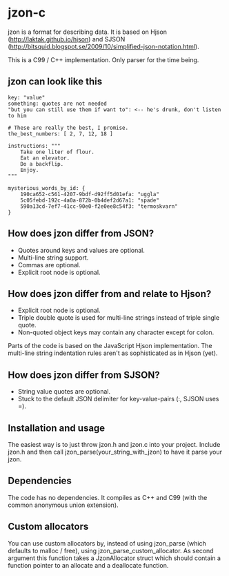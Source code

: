 jzon-c
======

jzon is a format for describing data. It is based on Hjson (http://laktak.github.io/hjson) and SJSON (http://bitsquid.blogspot.se/2009/10/simplified-json-notation.html).

This is a C99 / C++ implementation. Only parser for the time being.

## jzon can look like this

```
key: "value"
something: quotes are not needed
"but you can still use them if want to": <-- he's drunk, don't listen to him

# These are really the best, I promise.
the_best_numbers: [ 2, 7, 12, 18 ]

instructions: """
    Take one liter of flour.
    Eat an elevator.
    Do a backflip.
    Enjoy.
"""

mysterious_words_by_id: {
    190ca652-c561-4207-9bdf-d92ff5d01efa: "uggla"
    5c05febd-192c-4a0a-872b-0b4def2d67a1: "spade"
    590a13cd-7ef7-41cc-90e0-f2e0ee8c54f3: "termoskvarn"
}
```


## How does jzon differ from JSON?

- Quotes around keys and values are optional.
- Multi-line string support.
- Commas are optional.
- Explicit root node is optional.

## How does jzon differ from and relate to Hjson?

- Explicit root node is optional.
- Triple double quote is used for multi-line strings instead of triple single quote.
- Non-quoted object keys may contain any character except for colon.

Parts of the code is based on the JavaScript Hjson implementation. The multi-line string indentation rules aren't as sophisticated as in Hjson (yet).

## How does jzon differ from SJSON?

- String value quotes are optional.
- Stuck to the default JSON delimiter for key-value-pairs (:, SJSON uses =).

## Installation and usage

The easiest way is to just throw jzon.h and jzon.c into your project. Include jzon.h and then call jzon_parse(your_string_with_jzon) to have it parse your jzon.

## Dependencies

The code has no dependencies. It compiles as C++ and C99 (with the common anonymous union extension).

## Custom allocators

You can use custom allocators by, instead of using jzon_parse (which defaults to malloc / free), using jzon_parse_custom_allocator. As second argument this function takes a JzonAllocator struct which should contain a function pointer to an allocate and a deallocate function.
